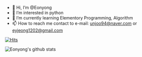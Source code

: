 - 👋 Hi, I’m @Eonyong
- 👀 I’m interested in python
- 🌱 I’m currently learning Elementory Programming, Algorithm
- 📫 How to reach me contact to e-mail: unjoo94@naver.com or eyjeong1202@gmail.com

<!---
Eonyong/Eonyong is a ✨ special ✨ repository because its `README.md` (this file) appears on your GitHub profile.
You can click the Preview link to take a look at your changes.
--->
[![Hits](https://hits.seeyoufarm.com/api/count/incr/badge.svg?url=https%3A%2F%2Fgithub.com%2FEonyong&count_bg=%23745DDB&title_bg=%23B0951C&icon=&icon_color=%230F0909&title=HITS&edge_flat=false)](https://hits.seeyoufarm.com)

![Eonyong's github stats](https://github-readme-stats.vercel.app/api?username=Eonyong&show_icons=true)
